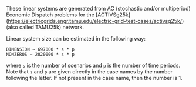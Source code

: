 These linear systems are generated from AC (stochastic and/or multiperiod) Economic Dispatch problems for the [ACTIVSg25k] (https://electricgrids.engr.tamu.edu/electric-grid-test-cases/activsg25k/) (also called TAMU25k) network.

Linear system size can be estimated in the following way:
```
DIMENSION ~ 697000 * s * p
NONZEROS ~ 2020000 * s * p
```
where `s` is the number of scenarios and `p` is the number of time periods.  Note that `s` and `p` are given directly in the case names by the number following the letter.  If not present in the case name, then the number is 1.
